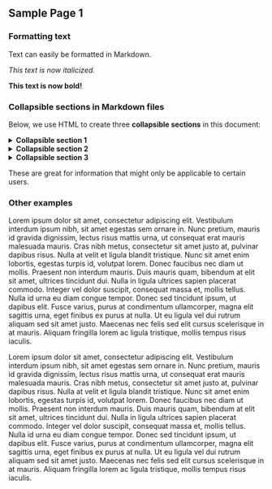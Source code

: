 
## Sample Page 1

### Formatting text

Text can easily be formatted in Markdown.

*This text is now italicized.*

**This text is now bold!**

### Collapsible sections in Markdown files

Below, we use HTML to create three **collapsible sections** in this document:

<details>
  <summary><strong>Collapsible section 1</strong></summary>
&nbsp;

Hi!

</details>

<details>
  <summary><strong>Collapsible section 2</strong></summary>
&nbsp;

Hello!

</details>

<details>
  <summary><strong>Collapsible section 3</strong></summary>
&nbsp;

How's it going?

</details>

These are great for information that might only be applicable to certain users.

### Other examples

Lorem ipsum dolor sit amet, consectetur adipiscing elit. Vestibulum interdum ipsum nibh, sit amet egestas sem ornare in. Nunc pretium, mauris id gravida dignissim, lectus risus mattis urna, ut consequat erat mauris malesuada mauris. Cras nibh metus, consectetur sit amet justo at, pulvinar dapibus risus. Nulla at velit et ligula blandit tristique. Nunc sit amet enim lobortis, egestas turpis id, volutpat lorem. Donec faucibus nec diam ut mollis. Praesent non interdum mauris. Duis mauris quam, bibendum at elit sit amet, ultrices tincidunt dui. Nulla in ligula ultrices sapien placerat commodo. Integer vel dolor suscipit, consequat massa et, mollis tellus. Nulla id urna eu diam congue tempor. Donec sed tincidunt ipsum, ut dapibus elit. Fusce varius, purus at condimentum ullamcorper, magna elit sagittis urna, eget finibus ex purus at nulla. Ut eu ligula vel dui rutrum aliquam sed sit amet justo. Maecenas nec felis sed elit cursus scelerisque in at mauris. Aliquam fringilla lorem ac ligula tristique, mollis tempus risus iaculis.

Lorem ipsum dolor sit amet, consectetur adipiscing elit. Vestibulum interdum ipsum nibh, sit amet egestas sem ornare in. Nunc pretium, mauris id gravida dignissim, lectus risus mattis urna, ut consequat erat mauris malesuada mauris. Cras nibh metus, consectetur sit amet justo at, pulvinar dapibus risus. Nulla at velit et ligula blandit tristique. Nunc sit amet enim lobortis, egestas turpis id, volutpat lorem. Donec faucibus nec diam ut mollis. Praesent non interdum mauris. Duis mauris quam, bibendum at elit sit amet, ultrices tincidunt dui. Nulla in ligula ultrices sapien placerat commodo. Integer vel dolor suscipit, consequat massa et, mollis tellus. Nulla id urna eu diam congue tempor. Donec sed tincidunt ipsum, ut dapibus elit. Fusce varius, purus at condimentum ullamcorper, magna elit sagittis urna, eget finibus ex purus at nulla. Ut eu ligula vel dui rutrum aliquam sed sit amet justo. Maecenas nec felis sed elit cursus scelerisque in at mauris. Aliquam fringilla lorem ac ligula tristique, mollis tempus risus iaculis.

